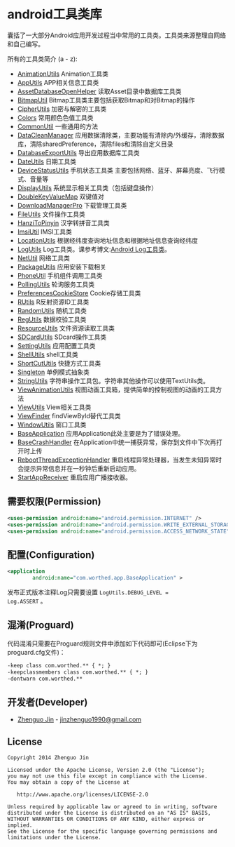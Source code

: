 android工具类库
==============
  
  囊括了一大部分Android应用开发过程当中常用的工具类。工具类来源整理自网络和自己编写。
  
所有的工具类简介 (a - z):


 * [AnimationUtils][1] Animation工具类
 * [AppUtils][2] APP相关信息工具类 
 * [AssetDatabaseOpenHelper][3] 读取Asset目录中数据库工具类
 * [BitmapUtil][4] Bitmap工具类主要包括获取Bitmap和对Bitmap的操作
 * [CipherUtils][5] 加密与解密的工具类
 * [Colors][6] 常用颜色色值工具类
 * [CommonUtil][7] 一些通用的方法
 * [DataCleanManager][8] 应用数据清除类，主要功能有清除内/外缓存，清除数据库，清除sharedPreference，清除files和清除自定义目录
 * [DatabaseExportUtils][9] 导出应用数据库工具类
 * [DateUtils][10] 日期工具类
 * [DeviceStatusUtils][11] 手机状态工具类 主要包括网络、蓝牙、屏幕亮度、飞行模式、音量等
 * [DisplayUtils][13] 系统显示相关工具类（包括键盘操作）
 * [DoubleKeyValueMap][14] 双键值对
 * [DownloadManagerPro][15] 下载管理工具类
 * [FileUtils][16] 文件操作工具类
 * [HanziToPinyin][17] 汉字转拼音工具类
 * [ImsiUtil][18] IMSI工具类
 * [LocationUtils][19] 根据经纬度查询地址信息和根据地址信息查询经纬度
 * [LogUtils][20] Log工具类。课参考博文:[Android Log工具类][43]。
 * [NetUtil][21] 网络工具类
 * [PackageUtils][22] 应用安装下载相关
 * [PhoneUtil][23] 手机组件调用工具类
 * [PollingUtils][24] 轮询服务工具类
 * [PreferencesCookieStore][25] Cookie存储工具类
 * [RUtils][26] R反射资源ID工具类
 * [RandomUtils][27] 随机工具类
 * [RegUtils][28] 数据校验工具类
 * [ResourceUtils][29] 文件资源读取工具类
 * [SDCardUtils][30] SDcard操作工具类
 * [SettingUtils][31] 应用配置工具类
 * [ShellUtils][32] shell工具类
 * [ShortCutUtils][33] 快捷方式工具类
 * [Singleton][34] 单例模式抽象类
 * [StringUtils][35] 字符串操作工具包。字符串其他操作可以使用TextUtils类。
 * [ViewAnimationUtils][36] 视图动画工具箱，提供简单的控制视图的动画的工具方法
 * [ViewUtils][37] View相关工具类
 * [ViewFinder][45] findViewById替代工具类
 * [WindowUtils][38] 窗口工具类
 * [BaseApplication][39] 应用Application此处主要是为了错误处理。
 * [BaseCrashHandler][40] 在Application中统一捕获异常，保存到文件中下次再打开时上传
 * [RebootThreadExceptionHandler][41] 重启线程异常处理器，当发生未知异常时会提示异常信息并在一秒钟后重新启动应用。
 * [StartAppReceiver][42] 重启应用广播接收器。

需要权限(Permission)
-------------------

```xml
<uses-permission android:name="android.permission.INTERNET" />
<uses-permission android:name="android.permission.WRITE_EXTERNAL_STORAGE" />
<uses-permission android:name="android.permission.ACCESS_NETWORK_STATE" />
```

配置(Configuration)
------------------

```xml
<application
        android:name="com.worthed.app.BaseApplication" >
```
发布正式版本注释Log只需要设置 <code>LogUtils.DEBUG_LEVEL = Log.ASSERT</code> 。

混淆(Proguard)
-------------

  代码混淆只需要在Proguard规则文件中添加如下代码即可(Eclipse下为proguard.cfg文件)：

``` xml
-keep class com.worthed.** { *; }
-keepclassmembers class com.worthed.** { *; }
-dontwarn com.worthed.**
```

开发者(Developer)
----------------

* [Zhenguo Jin][44] - <jinzhenguo1990@gmail.com>


License
-------

    Copyright 2014 Zhenguo Jin

    Licensed under the Apache License, Version 2.0 (the "License");
    you may not use this file except in compliance with the License.
    You may obtain a copy of the License at

       http://www.apache.org/licenses/LICENSE-2.0

    Unless required by applicable law or agreed to in writing, software
    distributed under the License is distributed on an "AS IS" BASIS,
    WITHOUT WARRANTIES OR CONDITIONS OF ANY KIND, either express or implied.
    See the License for the specific language governing permissions and
    limitations under the License.

[1]: https://github.com/jingle1267/android-utils/blob/master/src/com/worthed/util/AnimationUtils.java
[2]: https://github.com/jingle1267/android-utils/blob/master/src/com/worthed/util/AppUtils.java
[3]: https://github.com/jingle1267/android-utils/blob/master/src/com/worthed/util/AssetDatabaseOpenHelper.java
[4]: https://github.com/jingle1267/android-utils/blob/master/src/com/worthed/util/BitmapUtil.java
[5]: https://github.com/jingle1267/android-utils/blob/master/src/com/worthed/util/CipherUtils.java
[6]: https://github.com/jingle1267/android-utils/blob/master/src/com/worthed/util/Colors.java
[7]: https://github.com/jingle1267/android-utils/blob/master/src/com/worthed/util/CommonUtil.java
[8]: https://github.com/jingle1267/android-utils/blob/master/src/com/worthed/util/DataCleanManager.java
[9]: https://github.com/jingle1267/android-utils/blob/master/src/com/worthed/util/DatabaseExportUtils.java
[10]: https://github.com/jingle1267/android-utils/blob/master/src/com/worthed/util/DateUtils.java
[11]: https://github.com/jingle1267/android-utils/blob/master/src/com/worthed/util/DeviceStatusUtils.java
[12]: https://github.com/jingle1267/android-utils/blob/master/src/com/worthed/util/
[13]: https://github.com/jingle1267/android-utils/blob/master/src/com/worthed/util/DisplayUtils.java
[14]: https://github.com/jingle1267/android-utils/blob/master/src/com/worthed/util/DoubleKeyValueMap.java
[15]: https://github.com/jingle1267/android-utils/blob/master/src/com/worthed/util/DownloadManagerPro.java
[16]: https://github.com/jingle1267/android-utils/blob/master/src/com/worthed/util/FileUtils.java
[17]: https://github.com/jingle1267/android-utils/blob/master/src/com/worthed/util/HanziToPinyin.java
[18]: https://github.com/jingle1267/android-utils/blob/master/src/com/worthed/util/ImsiUtil.java
[19]: https://github.com/jingle1267/android-utils/blob/master/src/com/worthed/util/LocationUtils.java
[20]: https://github.com/jingle1267/android-utils/blob/master/src/com/worthed/util/LogUtils.java
[21]: https://github.com/jingle1267/android-utils/blob/master/src/com/worthed/util/NetUtil.java
[22]: https://github.com/jingle1267/android-utils/blob/master/src/com/worthed/util/PackageUtils.java
[23]: https://github.com/jingle1267/android-utils/blob/master/src/com/worthed/util/PhoneUtil.java
[24]: https://github.com/jingle1267/android-utils/blob/master/src/com/worthed/util/PollingUtils.java
[25]: https://github.com/jingle1267/android-utils/blob/master/src/com/worthed/util/PreferencesCookieStore.java
[26]: https://github.com/jingle1267/android-utils/blob/master/src/com/worthed/util/RUtils.java
[27]: https://github.com/jingle1267/android-utils/blob/master/src/com/worthed/util/RandomUtils.java
[28]: https://github.com/jingle1267/android-utils/blob/master/src/com/worthed/util/RegUtils.java
[29]: https://github.com/jingle1267/android-utils/blob/master/src/com/worthed/util/ResourceUtils.java
[30]: https://github.com/jingle1267/android-utils/blob/master/src/com/worthed/util/SDCardUtils.java
[31]: https://github.com/jingle1267/android-utils/blob/master/src/com/worthed/util/SettingUtils.java
[32]: https://github.com/jingle1267/android-utils/blob/master/src/com/worthed/util/ShellUtils.java
[33]: https://github.com/jingle1267/android-utils/blob/master/src/com/worthed/util/ShortCutUtils.java
[34]: https://github.com/jingle1267/android-utils/blob/master/src/com/worthed/util/Singleton.java
[35]: https://github.com/jingle1267/android-utils/blob/master/src/com/worthed/util/StringUtils.java
[36]: https://github.com/jingle1267/android-utils/blob/master/src/com/worthed/util/ViewAnimationUtils.java
[37]: https://github.com/jingle1267/android-utils/blob/master/src/com/worthed/util/ViewUtils.java
[38]: https://github.com/jingle1267/android-utils/blob/master/src/com/worthed/util/WindowUtils.java

[39]: https://github.com/jingle1267/android-utils/blob/master/src/com/worthed/app/BaseApplication.java
[40]: https://github.com/jingle1267/android-utils/blob/master/src/com/worthed/app/BaseCrashHandler.java
[41]: https://github.com/jingle1267/android-utils/blob/master/src/com/worthed/app/RebootThreadExceptionHandler.java
[42]: https://github.com/jingle1267/android-utils/blob/master/src/com/worthed/app/StartAppReceiver.java
[43]: http://worthed.com/blog/2014/10/16/android-log/
[44]: http://worthed.com
[45]: https://github.com/jingle1267/android-utils/blob/master/src/com/worthed/util/ViewFinder.java
 
